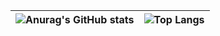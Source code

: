 <!--https://github.com/anuraghazra/github-readme-stats-->
 | ![Anurag's GitHub stats](https://github-readme-stats.vercel.app/api?username=rababdotmhd&show_icons=true&theme=transparent) | ![Top Langs](https://github-readme-stats.vercel.app/api/top-langs/?username=rababdotmhd&layout=compact&theme=transparent)
| -------- | -------- | 


<!--
**rababdotmhd/rababdotmhd** is a ✨ _special_ ✨ repository because its `README.md` (this file) appears on your GitHub profile.

Here are some ideas to get you started:

- 🔭 I’m currently working on ...
- 🌱 I’m currently learning ...
- 👯 I’m looking to collaborate on ...
- 🤔 I’m looking for help with ...
- 💬 Ask me about ...
- 📫 How to reach me: ...
- 😄 Pronouns: ...
- ⚡ Fun fact: ...
-->
